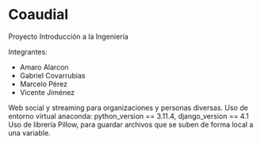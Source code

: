 # Coaudial
Proyecto Introducción a la Ingeniería

Integrantes:
- Amaro Alarcon
- Gabriel Covarrubias
- Marcelo Pérez
- Vicente Jiménez

Web social y streaming para organizaciones y personas diversas.
Uso de entorno virtual anaconda: python_version == 3.11.4, django_version == 4.1
Uso de librería Pillow, para guardar archivos que se suben de forma local a una variable.
